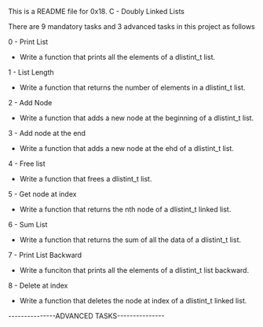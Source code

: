 This is a README file for 0x18. C - Doubly Linked Lists

There are 9 mandatory tasks and 3 advanced tasks in this project as follows

0 - Print List
 - Write a function that prints all the elements of a dlistint_t list.

1 - List Length
 - Write a function that returns the number of elements in a dlistint_t list.

2 - Add Node
 - Write a function that adds a new node at the beginning of a dlistint_t list.

3 - Add node at the end
 - Write a function that adds a new node at the ehd of a dlistint_t list.

4 - Free list
 - Write a function that frees a dlistint_t list.

5 - Get node at index
 - Write a function that returns the nth node of a dlistint_t linked list.

6 - Sum List
 - Write a function that returns the sum of all the data of a dlistint_t list.

7 - Print List Backward
 - Write a funciton that prints all the elements of a dlistint_t list backward.

8 - Delete at index
 - Write a function that deletes the node at index of a dlistint_t linked list.

---------------ADVANCED TASKS---------------
